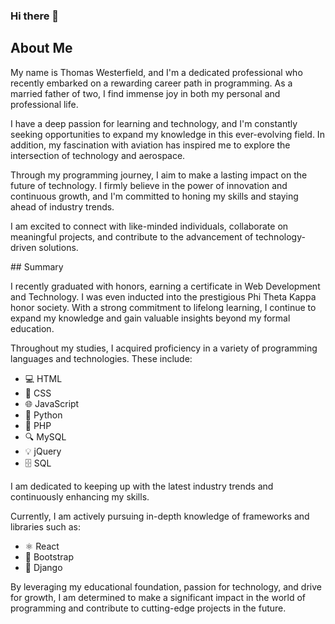 ### Hi there 👋
<h2>About Me</h2>

<p>My name is Thomas Westerfield, and I'm a dedicated professional who recently embarked on a rewarding career path in programming. As a married father of two, I find immense joy in both my personal and professional life.</p>

<p>I have a deep passion for learning and technology, and I'm constantly seeking opportunities to expand my knowledge in this ever-evolving field. In addition, my fascination with aviation has inspired me to explore the intersection of technology and aerospace.</p>

<p>Through my programming journey, I aim to make a lasting impact on the future of technology. I firmly believe in the power of innovation and continuous growth, and I'm committed to honing my skills and staying ahead of industry trends.</p>

<p>I am excited to connect with like-minded individuals, collaborate on meaningful projects, and contribute to the advancement of technology-driven solutions.</p>
## Summary

I recently graduated with honors, earning a certificate in Web Development and Technology. I was even inducted into the prestigious Phi Theta Kappa honor society. With a strong commitment to lifelong learning, I continue to expand my knowledge and gain valuable insights beyond my formal education.

Throughout my studies, I acquired proficiency in a variety of programming languages and technologies. These include:

- 💻 HTML
- 🎨 CSS
- 🌐 JavaScript
- 🐍 Python
- 🔌 PHP
- 🔍 MySQL
- 💡 jQuery
- 🗄️ SQL

I am dedicated to keeping up with the latest industry trends and continuously enhancing my skills.

Currently, I am actively pursuing in-depth knowledge of frameworks and libraries such as:

- ⚛️ React
- 🔧 Bootstrap
- 🎻 Django

By leveraging my educational foundation, passion for technology, and drive for growth, I am determined to make a significant impact in the world of programming and contribute to cutting-edge projects in the future.
<!--
**Tallstone1984/Tallstone1984** is a ✨ _special_ ✨ repository because its `README.md` (this file) appears on your GitHub profile.

Here are some ideas to get you started:

- 🔭 I’m currently working on ...
- 🌱 I’m currently learning ...
- 👯 I’m looking to collaborate on ...
- 🤔 I’m looking for help with ...
- 💬 Ask me about ...
- 📫 How to reach me: ...
- 😄 Pronouns: ...
- ⚡ Fun fact: ...
-->
